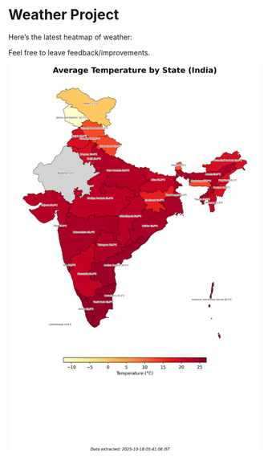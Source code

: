 # Weather Project

Here’s the latest heatmap of weather:

Feel free to leave feedback/improvements.

![India Heatmap](docs/assets/india_heatmap.png?v=F2DB1C)
